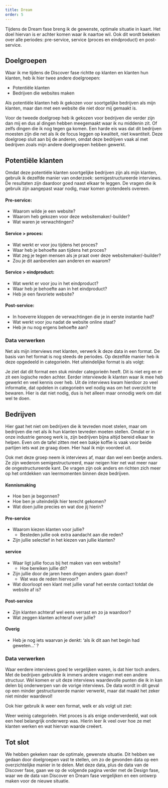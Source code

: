 ```yaml
---
title: Dream
order: 5
---
```


Tijdens de Dream fase breng ik de gewenste, optimale situatie in kaart. Het doel hiervan is er achter komen waar ik naartoe wil. Ook dit wordt bekeken over alle periodes: pre-service, service (proces en eindproduct) en post-service. 

## Doelgroepen
Waar ik me tijdens de Discover fase richtte op klanten en klanten hun klanten, heb ik hier twee andere doelgroepen:

-	Potentiële klanten
-	Bedrijven die websites maken

Als potentiële klanten heb ik gekozen voor soortgelijke bedrijven als mijn klanten, maar dan met een website die niet door mij gemaakt is.

Voor de tweede doelgroep heb ik gekozen voor bedrijven die verder zijn dan mij en dus al dingen hebben meegemaakt waar ik nu middenin zit. Of zelfs dingen die ik nog tegen ga komen. Een harde eis was dat dit bedrijven moesten zijn die net als ik de focus leggen op kwaliteit, niet kwantiteit. Deze doelgroep sluit aan bij de anderen, omdat deze bedrijven vaak al met bedrijven zoals mijn andere doelgroepen hebben gewerkt. 

## Potentiële klanten
Omdat deze potentiële klanten soortgelijke bedrijven zijn als mijn klanten, gebruik ik dezelfde manier van onderzoek: semigestructureerde interviews. De resultaten zijn daardoor goed naast elkaar te leggen. De vragen die ik gebruik zijn aangepast waar nodig, maar komen grotendeels overeen.

#### Pre-service:
- Waarom wilde je een website?
- Waarom heb gekozen voor deze websitemaker/-builder?
- Wat waren je verwachtingen?

#### Service > proces:
- Wat werkt er voor jou tijdens het proces?
- Waar heb je behoefte aan tijdens het proces?
- Wat zeg je tegen mensen als je praat over deze websitemaker/-builder?
- Zou je dit aanbevelen aan anderen en waarom?

#### Service > eindproduct:
- Wat werkt er voor jou in het eindproduct?
- Waar heb je behoefte aan in het eindproduct?
- Heb je een favoriete website?

#### Post-service:
- In hoeverre kloppen de verwachtingen die je in eerste instantie had?
- Wat werkt voor jou nadat de website online staat?
- Heb je nu nog ergens behoefte aan?

### Data verwerken
Net als mijn interviews met klanten, verwerk ik deze data in een format. De basis van het format is nog steeds de periodes. Op dezelfde manier heb ik deze opgedeeld in categorieën. Het uiteindelijke format is als volgt:

<Format 
  :pre=" [
    'Reden / doel', 
    'Overwegingen / verwachtingen',
  ]">
</Format>

Je ziet dat dit format een stuk minder categorieën heeft. Dit is niet erg en er zit een logische reden achter. Eerder interviewde ik klanten waar ik mee heb gewerkt en veel kennis over heb. Uit de interviews kwam hierdoor zo veel informatie, dat opdelen in categorieën wel nodig was om het overzicht te bewaren. Hier is dat niet nodig, dus is het alleen maar onnodig werk om dat wel te doen.

## Bedrijven
Hier gaat het niet om bedrijven die ik tevreden moet stelen, maar om bedrijven die net als ik hun klanten tevreden moeten stellen. Omdat er in onze industrie genoeg werk is, zijn bedrijven bijna altijd bereid elkaar te helpen. Even om de tafel zitten met een bakje koffie is vaak voor beide partijen iets wat ze graag doen. Hier haal ik mijn voordeel uit. 

Ook met deze groep neem ik interviews af, maar dan wel een beetje anders. Ze zijn wederom semigestructureerd, maar neigen hier net wat meer naar de ongestructureerde kant. De vragen zijn ook anders en richten zich meer op het ontdekken van leermomenten binnen deze bedrijven.

#### Kennismaking
-	Hoe ben je begonnen?
-	Hoe ben je uiteindelijk hier terecht gekomen?
-	Wat doen jullie precies en wat doe jij hierin?

#### Pre-service
-	Waarom kiezen klanten voor jullie?
	-	Besteden jullie ook extra aandacht aan die reden?
-	Zijn jullie selectief in het kiezen van jullie klanten?

#### service
-	Waar ligt jullie focus bij het maken van een website?
	-	Hoe bereiken jullie dit?
-	Zijn jullie door de jaren heen dingen anders gaan doen? 
	-	Wat was de reden hiervoor?
-	Wat doorloopt een klant met jullie vanaf het eerste contact totdat de website af is?

#### Post-service
-	Zijn klanten achteraf wel eens verrast en zo ja waardoor?
-	Wat zeggen klanten achteraf over jullie?

#### Overig
-	Heb je nog iets waarvan je denkt: ‘als ik dit aan het begin had geweten...’ ?

### Data verwerken
Waar eerdere interviews goed te vergelijken waren, is dat hier toch anders. Met de bedrijven gebruikte ik immers andere vragen met een andere structuur. Wel komen er uit deze interviews waardevolle punten die ik in kan delen bij onderwerpen van de vorige interviews. De data wordt in dit geval op een minder gestructureerde manier verwerkt, maar dat maakt het zeker niet minder waardevol!

Ook hier gebruik ik weer een format, welk er als volgt uit ziet: 

<Format 
  :proces=" [
    'Werkwijze', 
    'Communicatie'
  ]">
</Format>

Weer weinig categorieën. Het proces is als enige onderverdeeld, wat ook een heel belangrijk onderwerp was. Hierin leer ik veel over hoe ze met klanten werken en wat hiervan waarde creëert. 

## Tot slot
We hebben gekeken naar de optimale, gewenste situatie. Dit hebben we gedaan door doelgroepen vast te stellen, om zo de gevonden data op een overzichtelijke manier in te delen. Met deze data, plus de data van de Discover fase, gaan we op de volgende pagina verder met de Design fase, waar we de data van Discover en Dream fase vergelijken en een ontwerp maken voor de nieuwe situatie.